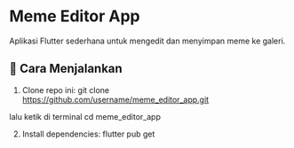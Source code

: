 # Meme Editor App

Aplikasi Flutter sederhana untuk mengedit dan menyimpan meme ke galeri.

## 🚀 Cara Menjalankan

1. Clone repo ini:
git clone https://github.com/username/meme_editor_app.git

lalu ketik di terminal cd meme_editor_app

2. Install dependencies:
flutter pub get
